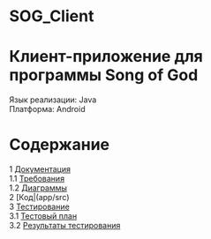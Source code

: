 # SOG_Client
# Клиент-приложение для программы Song of God
Язык реализации: Java  
Платформа: Android

# Содержание 
1 [Документация](Documents)  
1.1 [Требования](Documents/Requirements.md)  
1.2 [Диаграммы](Documents/Diagrams/Diagrams.md)      
2 [Код|(app/src)         
3 [Тестирование](https://github.com/Vfif/Bulls-and-Cows/blob/master/Testing)        
3.1 [Тестовый план](https://github.com/Vfif/Bulls-and-Cows/blob/master/Testing/TestPlan.md)   
3.2 [Результаты тестирования](https://github.com/Vfif/Bulls-and-Cows/blob/master/Testing/TestResults.md)

